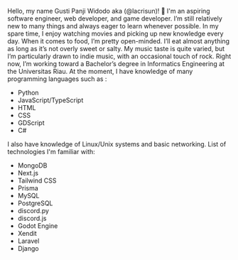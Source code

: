 Hello, my name Gusti Panji Widodo aka (@lacrisun)! 👋
I'm an aspiring software engineer, web developer, and game developer.
I’m still relatively new to many things and always eager to learn whenever possible. In my spare time, I enjoy watching movies and picking up new knowledge every day. When it comes to food, I’m pretty open-minded. I’ll eat almost anything as long as it’s not overly sweet or salty.
My music taste is quite varied, but I’m particularly drawn to indie music, with an occasional touch of rock.
Right now, I’m working toward a Bachelor’s degree in Informatics Engineering at the Universitas Riau.
At the moment, I have knowledge of many programming languages such as :
- Python
- JavaScript/TypeScript
- HTML
- CSS
- GDScript
- C#

I also have knowledge of Linux/Unix systems and basic networking.
List of technologies I'm familiar with:
- MongoDB
- Next.js
- Tailwind CSS
- Prisma
- MySQL
- PostgreSQL
- discord.py
- discord.js
- Godot Engine
- Xendit
- Laravel
- Django

